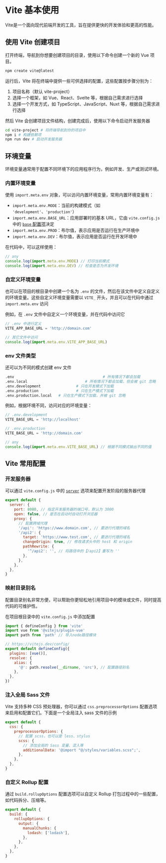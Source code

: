 # Vite 基本使用
Vite是一个面向现代前端开发的工具，旨在提供更快的开发体验和更高的性能。

## 使用 Vite 创建项目

打开终端，导航到你想要创建项目的目录，使用以下命令创建一个新的 Vue 项目。

```bash
npm create vite@latest
```

运行后，Vite 将在终端中提供一些可供选择的配置，这些配置按步骤分别为：

1. 项目名称（默认 vite-project）
2. 选择一个框架，如 Vue、React、Svelte 等，根据自己需求进行选择
3. 选择一个开发方式，如 TypeScript、JavaScript、Nuxt 等，根据自己需求进行选择

然后 Vite 会创建项目文件结构，创建完成后，使用以下命令启动开发服务器

```bash
cd vite-project # 将终端导航到你的项目中
npm i # 构建依赖项
npm run dev # 启动开发服务器
```

## 环境变量

环境变量通常用于配置不同环境下的应用程序行为，例如开发、生产或测试环境。

### 内置环境变量

使用 `import.meta.env` 对象，可以访问内置环境变量，常用内置环境变量有：

- `import.meta.env.MODE`：当前的构建模式（如 `'development'`、`'production'`）
- `import.meta.env.BASE_URL`：应用部署时的基本 URL，它由 `vite.config.js` 中的 [`base` 配置项](https://cn.vitejs.dev/config/shared-options.html#base)决定
- `import.meta.env.PROD`：布尔值，表示应用是否运行在生产环境中
- `import.meta.env.DEV`：布尔值，表示应用是否运行在开发环境中

在代码中，可以这样使用：

```js
// any
console.log(import.meta.env.MODE) // 打印当前模式
console.log(import.meta.env.DEV) // 检查是否为开发环境
```

### 自定义环境变量

也可以在项目的根目录中创建一个名为 `.env` 的文件，然后在该文件中定义自定义的环境变量。这些自定义环境变量需要以 `VITE_` 开头，并且可以在代码中通过 `import.meta.env` 访问

例如，在 `.env` 文件中自定义一个环境变量，并在代码中访问它

```js
// .env 中进行定义
VITE_APP_BASE_URL = 'http://domain.com'

// 其它文件中访问
console.log(import.meta.env.VITE_APP_BASE_URL)
```

### env 文件类型

还可以为不同的模式创建 env 文件

```bash
.env 										# 所有情况下都会加载
.env.local 							# 所有情况下都会加载，但会被 git 忽略
.env.development 				# 只在开发模式下加载
.env.production 				# 只在生产模式下加载
.env.production.local 	# 只在生产模式下加载，并被 git 忽略
```

例如，根据环境不同，访问对应的环境变量：

```js
// .env.development
VITE_BASE_URL = 'http://localhost'

// .env.production
VITE_BASE_URL = 'http://domain.com'

// any
console.log(import.meta.env.VITE_BASE_URL) // 根据不同模式输出不同的值
```

## Vite 常用配置

### 开发服务器

可以通过 `vite.config.js` 中的 [`server`](https://cn.vitejs.dev/config/server-options.html) 选项来配置开发阶段的服务器代理

```js
export default {
  server: {
    port: 8080, // 指定开发服务器的端口号，默认为 3000
    open: false, // 是否在启动时自动打开浏览器
    proxy: {
      // 配置跨域代理
      '/api': 'https://www.domain.com', // 要进行代理的域名
      '/api2': {
        target: 'https://www.test.com', // 要进行代理的域名
        changeOrigin: true, // 修改请求头中的 host 和 origin
        pathRewrite: {
          '^/api2': '', // 将路径中的【/api2】重写为 ''
        },
      },
    },
  },
}
```

### 映射目录别名

配置目录别名非常方便，可以帮助你更轻松地引用项目中的模块或文件，同时提高代码的可维护性。

在项目根目录中的 `vite.config.js` 中添加配置

```js
import { defineConfig } from 'vite'
import vue from '@vitejs/plugin-vue'
import path from 'path' // 导入node路径模块

// https://vitejs.dev/config/
export default defineConfig({
  plugins: [vue()],
  resolve: {
    alias: {
      '@': path.resolve(__dirname, 'src'), // 配置路径别名
    },
  },
})
```

### 注入全局 Sass 文件

Vite 支持多种 CSS 预处理器，你可以通过 `css.preprocessorOptions` 配置选项来启用和配置它们。下面是一个全局注入 sass 文件的示例

```js
export default {
  css: {
    preprocessorOptions: {
      // 配置 scss，也可以是 less、stylus
      scss: {
        // 添加全局的 Sass 变量、混入等
        additionalData: '@import "@/styles/variables.scss";',
      },
    },
  },
}
```

### 自定义 Rollup 配置

通过 `build.rollupOptions` 配置选项可以自定义 Rollup 打包过程中的一些配置，如代码拆分、压缩等。

```js
export default {
  build: {
    rollupOptions: {
      output: {
        manualChunks: {
          lodash: ['lodash'],
        },
      },
    },
  },
}
```
